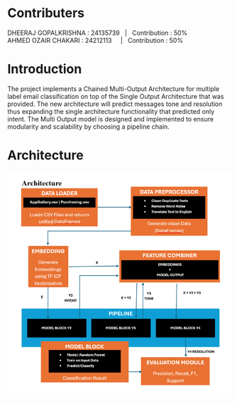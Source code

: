 # Contributers
DHEERAJ GOPALKRISHNA : 24135739 &nbsp; | &nbsp; Contribution : 50%   
AHMED OZAIR CHAKARI : 24212113 &nbsp;&nbsp;&nbsp; | &nbsp; Contribution : 50%

# Introduction

The project implements a Chained Multi-Output Architecture for multiple label email classification on top of the Single Output Architecture that was provided. The new architecture will predict messages tone and resolution thus expanding the single architecture functionality that predicted only intent. The Multi Output model is designed and implemented to ensure modularity and scalability by choosing a pipeline chain.

# Architecture

![Architecture](https://github.com/DheerajGk21/Multi-Label-Email-Classification-Engineering-and-Evaluating-AI-Systems/blob/main/Architecture.png)
